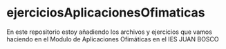 # ejerciciosAplicacionesOfimaticas
En este repositorio estoy añadiendo los archivos y ejercicios que vamos haciendo en el Modulo de Aplicaciones Ofimáticas en el IES JUAN BOSCO
